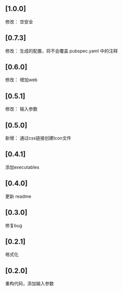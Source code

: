 ## [1.0.0]

修改： 空安全

## [0.7.3]

修改： 生成的配置，将不会覆盖 pubspec.yaml 中的注释

## [0.6.0]

修改： 增加web

## [0.5.1]

修改： 输入参数

## [0.5.0]

新增： 通过css链接创建Icon文件

## [0.4.1]

添加executables

## [0.4.0]

更新 readme

## [0.3.0]

修复bug

## [0.2.1]

格式化

## [0.2.0]

重构代码，添加输入参数


